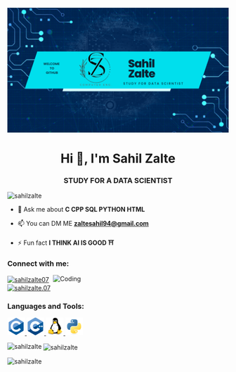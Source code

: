 ![logo](https://github.com/sahilzalte/sahilzalte/blob/main/subscribe%20now.png)<h1 align="center"><h1 align="center">
<h1 align="center">Hi 👋, I'm Sahil Zalte</h1>
<h3 align="center">STUDY FOR A DATA SCIENTIST</h3>

<p align="left"> <img src="https://komarev.com/ghpvc/?username=sahilzalte&label=Profile%20views&color=0e75b6&style=flat" alt="sahilzalte" /> </p>

- 💬 Ask me about **C CPP SQL PYTHON HTML**

- 📫 You can DM ME **zaltesahil94@gmail.com**

- ⚡ Fun fact **I THINK AI IS GOOD ⛩️**

<h3 align="left">Connect with me:</h3>
<img align="right" alt="Coding"width="400"src="https://camo.githubusercontent.com/2366b34bb903c09617990fb5fff4622f3e941349e846ddb7e73df872a9d21233/68747470733a2f2f63646e2e6472696262626c652e636f6d2f75736572732f3733303730332f73637265656e73686f74732f363538313234332f6176656e746f2e676966">
<p align="left">
<a href="https://twitter.com/sahilzalte07" target="blank"><img align="center" src="https://raw.githubusercontent.com/rahuldkjain/github-profile-readme-generator/master/src/images/icons/Social/twitter.svg" alt="sahilzalte07" height="30" width="40" /></a>
<a href="https://instagram.com/sahilzalte.07" target="blank"><img align="center" src="https://raw.githubusercontent.com/rahuldkjain/github-profile-readme-generator/master/src/images/icons/Social/instagram.svg" alt="sahilzalte.07" height="30" width="40" /></a>
</p>

<h3 align="left">Languages and Tools:</h3>
<p align="left"> <a href="https://www.cprogramming.com/" target="_blank" rel="noreferrer"> <img src="https://raw.githubusercontent.com/devicons/devicon/master/icons/c/c-original.svg" alt="c" width="40" height="40"/> </a> <a href="https://www.w3schools.com/cpp/" target="_blank" rel="noreferrer"> <img src="https://raw.githubusercontent.com/devicons/devicon/master/icons/cplusplus/cplusplus-original.svg" alt="cplusplus" width="40" height="40"/> </a> <a href="https://www.linux.org/" target="_blank" rel="noreferrer"> <img src="https://raw.githubusercontent.com/devicons/devicon/master/icons/linux/linux-original.svg" alt="linux" width="40" height="40"/> </a> <a href="https://www.python.org" target="_blank" rel="noreferrer"> <img src="https://raw.githubusercontent.com/devicons/devicon/master/icons/python/python-original.svg" alt="python" width="40" height="40"/> </a> </p>

<p><img align="left" src="https://github-readme-stats.vercel.app/api/top-langs?username=sahilzalte&show_icons=true&locale=en&layout=compact" alt="sahilzalte" /></p>

<p>&nbsp;<img align="center" src="https://github-readme-stats.vercel.app/api?username=sahilzalte&show_icons=true&locale=en" alt="sahilzalte" /></p>

<p><img align="center" src="https://github-readme-streak-stats.herokuapp.com/?user=sahilzalte&" alt="sahilzalte" /></p>
